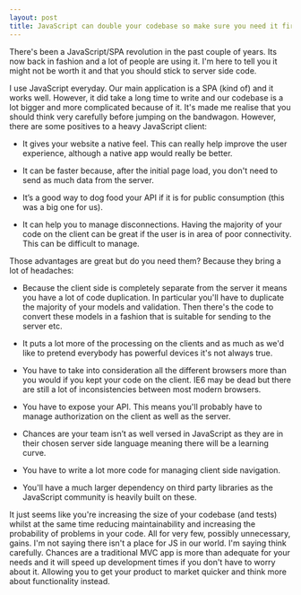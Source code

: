 ```yaml
---
layout: post
title: JavaScript can double your codebase so make sure you need it first
---
```


There's been a JavaScript/SPA revolution in the past couple of years. Its now back in fashion and a lot of people are using it. I'm here to tell you it might not be worth it and that you should stick to server side code. 

I use JavaScript everyday. Our main application is a SPA (kind of) and it works well. However, it did take a long time to write and our codebase is a lot bigger and more complicated because of it. It's made me realise that you should think very carefully before jumping on the bandwagon. However, there are some positives to a heavy JavaScript client:

- It gives your website a native feel. This can really help improve the user experience, although a native app would really be better.

- It can be faster because, after the initial page load, you don't need to send as much data from the server.

- It’s a good way to dog food your API if it is for public consumption (this was a big one for us).

- It can help you to manage disconnections. Having the majority of your code on the client can be great if the user is in area of poor connectivity. This can be difficult to manage.

Those advantages are great but do you need them? Because they bring a lot of headaches:

- Because the client side is completely separate from the server it means you have a lot of code duplication. In particular you'll have to duplicate the majority of your models and validation. Then there's the code to convert these models in a fashion that is suitable for sending to the server etc. 

- It puts a lot more of the processing on the clients and as much as we'd like to pretend everybody has powerful devices it's not always true.

- You have to take into consideration all the different browsers more than you would if you kept your code on the client. IE6 may be dead but there are still a lot of inconsistencies between most modern browsers.

- You have to expose your API. This means you'll probably have to manage authorization on the client as well as the server.

- Chances are your team isn’t as well versed in JavaScript as they are in their chosen server side language meaning there will be a learning curve.

- You have to write a lot more code for managing client side navigation.

- You'll have a much larger dependency on third party libraries as the JavaScript community is heavily built on these. 

It just seems like you're increasing the size of your codebase (and tests) whilst at the same time reducing maintainability and increasing the probability of problems in your code. All for very few, possibly unnecessary, gains. I'm not saying there isn't a place for JS in our world. I'm saying think carefully. Chances are a traditional MVC app is more than adequate for your needs and it will speed up development times if you don't have to worry about it. Allowing you to get your product to market quicker and think more about functionality instead.
